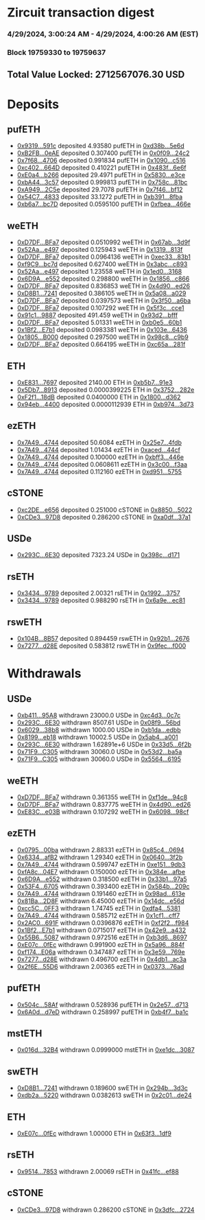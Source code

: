 # Zircuit transaction digest
### 4/29/2024, 3:00:24 AM - 4/29/2024, 4:00:26 AM (EST)
### Block 19759330 to 19759637

## Total Value Locked: 2712567076.30 USD

# Deposits
## pufETH
- [0x9319...591c](https://etherscan.io/address/0x9319ABEa32a91417B17638ae1D174533F70a591c) deposited 4.93580 pufETH in [0xd38b...5e6d](https://etherscan.io/tx/0x9319ABEa32a91417B17638ae1D174533F70a591c)
- [0xB2FB...0eAE](https://etherscan.io/address/0xB2FB77B226695fF53107927476028Da5ee050eAE) deposited 0.307400 pufETH in [0x0f09...24c2](https://etherscan.io/tx/0xB2FB77B226695fF53107927476028Da5ee050eAE)
- [0x7f68...4706](https://etherscan.io/address/0x7f68129245ecB36D8351FA04Cd29e398BD3a4706) deposited 0.991834 pufETH in [0x1090...c516](https://etherscan.io/tx/0x7f68129245ecB36D8351FA04Cd29e398BD3a4706)
- [0xc402...664D](https://etherscan.io/address/0xc402C740DEa7b6a873924e64EEDf64208C30664D) deposited 0.410221 pufETH in [0x483f...6e6f](https://etherscan.io/tx/0xc402C740DEa7b6a873924e64EEDf64208C30664D)
- [0xE0a4...b266](https://etherscan.io/address/0xE0a4eE5eb2e12900D42c33AAdCF19eB04e8Ab266) deposited 29.4971 pufETH in [0x5830...e3ce](https://etherscan.io/tx/0xE0a4eE5eb2e12900D42c33AAdCF19eB04e8Ab266)
- [0xbA44...3c57](https://etherscan.io/address/0xbA44796F5e21DF8e77B8f6dd614a7e622dd33c57) deposited 0.999813 pufETH in [0x758c...81bc](https://etherscan.io/tx/0xbA44796F5e21DF8e77B8f6dd614a7e622dd33c57)
- [0xA949...2C5e](https://etherscan.io/address/0xA9498FEb311Bdf9BcC8AC24A4F15D87A3C9c2C5e) deposited 29.7078 pufETH in [0x7f46...bf12](https://etherscan.io/tx/0xA9498FEb311Bdf9BcC8AC24A4F15D87A3C9c2C5e)
- [0x54C7...4833](https://etherscan.io/address/0x54C7a242D33b4B82261CdDabF5332853A3f04833) deposited 33.1272 pufETH in [0xb391...8fba](https://etherscan.io/tx/0x54C7a242D33b4B82261CdDabF5332853A3f04833)
- [0xb6a7...bc7D](https://etherscan.io/address/0xb6a773a294E5862d0E2b00cFda5169C6d52Dbc7D) deposited 0.0595100 pufETH in [0xfbea...466e](https://etherscan.io/tx/0xb6a773a294E5862d0E2b00cFda5169C6d52Dbc7D)
## weETH
- [0xD7DF...BFa7](https://etherscan.io/address/0xD7DF7E085214743530afF339aFC420c7c720BFa7) deposited 0.0510992 weETH in [0x67ab...3d9f](https://etherscan.io/tx/0xD7DF7E085214743530afF339aFC420c7c720BFa7)
- [0x52Aa...e497](https://etherscan.io/address/0x52Aa899454998Be5b000Ad077a46Bbe360F4e497) deposited 0.125943 weETH in [0x1319...813f](https://etherscan.io/tx/0x52Aa899454998Be5b000Ad077a46Bbe360F4e497)
- [0xD7DF...BFa7](https://etherscan.io/address/0xD7DF7E085214743530afF339aFC420c7c720BFa7) deposited 0.0964136 weETH in [0xec33...83b1](https://etherscan.io/tx/0xD7DF7E085214743530afF339aFC420c7c720BFa7)
- [0xf9C9...bc7d](https://etherscan.io/address/0xf9C9825D1DE165Ea96b73E6B60691F416c44bc7d) deposited 0.627400 weETH in [0x3abc...c893](https://etherscan.io/tx/0xf9C9825D1DE165Ea96b73E6B60691F416c44bc7d)
- [0x52Aa...e497](https://etherscan.io/address/0x52Aa899454998Be5b000Ad077a46Bbe360F4e497) deposited 1.23558 weETH in [0x1ed0...3168](https://etherscan.io/tx/0x52Aa899454998Be5b000Ad077a46Bbe360F4e497)
- [0x6D9A...e552](https://etherscan.io/address/0x6D9A127F3c3aA1e0836e8D1F29B03d8017fFe552) deposited 0.298800 weETH in [0x1856...c866](https://etherscan.io/tx/0x6D9A127F3c3aA1e0836e8D1F29B03d8017fFe552)
- [0xD7DF...BFa7](https://etherscan.io/address/0xD7DF7E085214743530afF339aFC420c7c720BFa7) deposited 0.836853 weETH in [0x4d90...ed26](https://etherscan.io/tx/0xD7DF7E085214743530afF339aFC420c7c720BFa7)
- [0xD8B1...7241](https://etherscan.io/address/0xD8B172DA8d2BAbA991648A00B88C454D15017241) deposited 0.386105 weETH in [0x5a08...a029](https://etherscan.io/tx/0xD8B172DA8d2BAbA991648A00B88C454D15017241)
- [0xD7DF...BFa7](https://etherscan.io/address/0xD7DF7E085214743530afF339aFC420c7c720BFa7) deposited 0.0397573 weETH in [0x3f50...a6ba](https://etherscan.io/tx/0xD7DF7E085214743530afF339aFC420c7c720BFa7)
- [0xD7DF...BFa7](https://etherscan.io/address/0xD7DF7E085214743530afF339aFC420c7c720BFa7) deposited 0.107292 weETH in [0x5f3c...cce1](https://etherscan.io/tx/0xD7DF7E085214743530afF339aFC420c7c720BFa7)
- [0x91c1...9887](https://etherscan.io/address/0x91c14CD4Ad4E73fA0608F5dCDDBA106c764E9887) deposited 491.459 weETH in [0x93d2...bfff](https://etherscan.io/tx/0x91c14CD4Ad4E73fA0608F5dCDDBA106c764E9887)
- [0xD7DF...BFa7](https://etherscan.io/address/0xD7DF7E085214743530afF339aFC420c7c720BFa7) deposited 5.01331 weETH in [0xb0e5...60b1](https://etherscan.io/tx/0xD7DF7E085214743530afF339aFC420c7c720BFa7)
- [0x1Bf2...E7b1](https://etherscan.io/address/0x1Bf2BB6baBeA16A5bF4ecfa058844b81CecaE7b1) deposited 0.0983381 weETH in [0x103e...6436](https://etherscan.io/tx/0x1Bf2BB6baBeA16A5bF4ecfa058844b81CecaE7b1)
- [0x1805...B000](https://etherscan.io/address/0x180569d313f19be6966F3900dAF374F56A9FB000) deposited 0.297500 weETH in [0x98c8...c9b9](https://etherscan.io/tx/0x180569d313f19be6966F3900dAF374F56A9FB000)
- [0xD7DF...BFa7](https://etherscan.io/address/0xD7DF7E085214743530afF339aFC420c7c720BFa7) deposited 0.664195 weETH in [0xc65a...281f](https://etherscan.io/tx/0xD7DF7E085214743530afF339aFC420c7c720BFa7)
## ETH
- [0xE831...7697](https://etherscan.io/address/0xE831C8903de820137c13681E78A5780afDdf7697) deposited 2140.00 ETH in [0xb5b7...91e3](https://etherscan.io/tx/0xE831C8903de820137c13681E78A5780afDdf7697)
- [0x5Db7...8913](https://etherscan.io/address/0x5Db7914BC5265b350e794d77403F519Fd4a38913) deposited 0.0000399225 ETH in [0x3752...282e](https://etherscan.io/tx/0x5Db7914BC5265b350e794d77403F519Fd4a38913)
- [0xF2f1...18dB](https://etherscan.io/address/0xF2f17254d94769f38f92aa3dAE5b6e0077d618dB) deposited 0.0400000 ETH in [0x1800...d362](https://etherscan.io/tx/0xF2f17254d94769f38f92aa3dAE5b6e0077d618dB)
- [0x94eb...4400](https://etherscan.io/address/0x94eb929C1EF69e454f8465FD3B55e01377534400) deposited 0.0000112939 ETH in [0xb974...3d73](https://etherscan.io/tx/0x94eb929C1EF69e454f8465FD3B55e01377534400)
## ezETH
- [0x7A49...4744](https://etherscan.io/address/0x7A493Be5c2ce014cD049Bf178a1ac0Db1B434744) deposited 50.6084 ezETH in [0x25e7...4fdb](https://etherscan.io/tx/0x7A493Be5c2ce014cD049Bf178a1ac0Db1B434744)
- [0x7A49...4744](https://etherscan.io/address/0x7A493Be5c2ce014cD049Bf178a1ac0Db1B434744) deposited 1.01434 ezETH in [0xaced...44cf](https://etherscan.io/tx/0x7A493Be5c2ce014cD049Bf178a1ac0Db1B434744)
- [0x7A49...4744](https://etherscan.io/address/0x7A493Be5c2ce014cD049Bf178a1ac0Db1B434744) deposited 0.100000 ezETH in [0xbff3...446e](https://etherscan.io/tx/0x7A493Be5c2ce014cD049Bf178a1ac0Db1B434744)
- [0x7A49...4744](https://etherscan.io/address/0x7A493Be5c2ce014cD049Bf178a1ac0Db1B434744) deposited 0.0608611 ezETH in [0x3c00...f3aa](https://etherscan.io/tx/0x7A493Be5c2ce014cD049Bf178a1ac0Db1B434744)
- [0x7A49...4744](https://etherscan.io/address/0x7A493Be5c2ce014cD049Bf178a1ac0Db1B434744) deposited 0.112160 ezETH in [0xd951...5755](https://etherscan.io/tx/0x7A493Be5c2ce014cD049Bf178a1ac0Db1B434744)
## cSTONE
- [0xc2DE...e656](https://etherscan.io/address/0xc2DE23A4C57b60b523B703daAE1b87dF3328e656) deposited 0.251000 cSTONE in [0x8850...5022](https://etherscan.io/tx/0xc2DE23A4C57b60b523B703daAE1b87dF3328e656)
- [0xCDe3...97D8](https://etherscan.io/address/0xCDe391CAe78b25eEdc3e958e64648b23F38E97D8) deposited 0.286200 cSTONE in [0xa0df...37a1](https://etherscan.io/tx/0xCDe391CAe78b25eEdc3e958e64648b23F38E97D8)
## USDe
- [0x293C...6E30](https://etherscan.io/address/0x293C6937D8D82e05B01335F7B33FBA0c8e256E30) deposited 7323.24 USDe in [0x398c...d171](https://etherscan.io/tx/0x293C6937D8D82e05B01335F7B33FBA0c8e256E30)
## rsETH
- [0x3434...9789](https://etherscan.io/address/0x34349c5569e7B846c3558961552D2202760A9789) deposited 2.00321 rsETH in [0x1992...3757](https://etherscan.io/tx/0x34349c5569e7B846c3558961552D2202760A9789)
- [0x3434...9789](https://etherscan.io/address/0x34349c5569e7B846c3558961552D2202760A9789) deposited 0.988290 rsETH in [0x6a9e...ec81](https://etherscan.io/tx/0x34349c5569e7B846c3558961552D2202760A9789)
## rswETH
- [0x104B...8B57](https://etherscan.io/address/0x104B15A3EDA9eDB18d3F996Bc5a3022c657b8B57) deposited 0.894459 rswETH in [0x92b1...2676](https://etherscan.io/tx/0x104B15A3EDA9eDB18d3F996Bc5a3022c657b8B57)
- [0x7277...d28E](https://etherscan.io/address/0x7277d650e1fE09b077F2DD1c5A00e23cD4C2d28E) deposited 0.583812 rswETH in [0x9fec...f000](https://etherscan.io/tx/0x7277d650e1fE09b077F2DD1c5A00e23cD4C2d28E)
# Withdrawals
## USDe
- [0xb411...95A8](https://etherscan.io/address/0xb411e60e10d597d52Df85c752F05e077675795A8) withdrawn 23000.0 USDe in [0xc4d3...0c7c](https://etherscan.io/tx/0xb411e60e10d597d52Df85c752F05e077675795A8)
- [0x293C...6E30](https://etherscan.io/address/0x293C6937D8D82e05B01335F7B33FBA0c8e256E30) withdrawn 8507.61 USDe in [0x08f9...56bd](https://etherscan.io/tx/0x293C6937D8D82e05B01335F7B33FBA0c8e256E30)
- [0x6029...38b8](https://etherscan.io/address/0x60292eE7AC453105B4E1f9893FD2193A953838b8) withdrawn 1000.00 USDe in [0xb1da...edbb](https://etherscan.io/tx/0x60292eE7AC453105B4E1f9893FD2193A953838b8)
- [0x8199...eb18](https://etherscan.io/address/0x819901C3378A41fFa43eF1932Cdd5e514C92eb18) withdrawn 10002.5 USDe in [0x5ab4...a001](https://etherscan.io/tx/0x819901C3378A41fFa43eF1932Cdd5e514C92eb18)
- [0x293C...6E30](https://etherscan.io/address/0x293C6937D8D82e05B01335F7B33FBA0c8e256E30) withdrawn 1.62891e+6 USDe in [0x33d5...6f2b](https://etherscan.io/tx/0x293C6937D8D82e05B01335F7B33FBA0c8e256E30)
- [0x71F9...C305](https://etherscan.io/address/0x71F9C6224D5e7735f617Db29B4AC66a9F298C305) withdrawn 30060.0 USDe in [0x53d2...ba5a](https://etherscan.io/tx/0x71F9C6224D5e7735f617Db29B4AC66a9F298C305)
- [0x71F9...C305](https://etherscan.io/address/0x71F9C6224D5e7735f617Db29B4AC66a9F298C305) withdrawn 30060.0 USDe in [0x5564...6195](https://etherscan.io/tx/0x71F9C6224D5e7735f617Db29B4AC66a9F298C305)
## weETH
- [0xD7DF...BFa7](https://etherscan.io/address/0xD7DF7E085214743530afF339aFC420c7c720BFa7) withdrawn 0.361355 weETH in [0xf1de...94c8](https://etherscan.io/tx/0xD7DF7E085214743530afF339aFC420c7c720BFa7)
- [0xD7DF...BFa7](https://etherscan.io/address/0xD7DF7E085214743530afF339aFC420c7c720BFa7) withdrawn 0.837775 weETH in [0x4d90...ed26](https://etherscan.io/tx/0xD7DF7E085214743530afF339aFC420c7c720BFa7)
- [0xE83C...e03B](https://etherscan.io/address/0xE83CEDfB4E64dF46D7A5295ad68A8bEfBD4ae03B) withdrawn 0.107292 weETH in [0x6098...98cf](https://etherscan.io/tx/0xE83CEDfB4E64dF46D7A5295ad68A8bEfBD4ae03B)
## ezETH
- [0x0795...00ba](https://etherscan.io/address/0x0795480E43151a456faD9bBFBABc685472F500ba) withdrawn 2.88331 ezETH in [0x85c4...0694](https://etherscan.io/tx/0x0795480E43151a456faD9bBFBABc685472F500ba)
- [0x6334...afB2](https://etherscan.io/address/0x6334c3CFD7DFfd1dF2bbe5606BC77dFA99d1afB2) withdrawn 1.29340 ezETH in [0x0640...3f2b](https://etherscan.io/tx/0x6334c3CFD7DFfd1dF2bbe5606BC77dFA99d1afB2)
- [0x7A49...4744](https://etherscan.io/address/0x7A493Be5c2ce014cD049Bf178a1ac0Db1B434744) withdrawn 0.599747 ezETH in [0xe151...9db3](https://etherscan.io/tx/0x7A493Be5c2ce014cD049Bf178a1ac0Db1B434744)
- [0xfA8c...04E7](https://etherscan.io/address/0xfA8c946177234B93CD0707e9777A5f153a7A04E7) withdrawn 0.150000 ezETH in [0x384e...afbe](https://etherscan.io/tx/0xfA8c946177234B93CD0707e9777A5f153a7A04E7)
- [0x6D9A...e552](https://etherscan.io/address/0x6D9A127F3c3aA1e0836e8D1F29B03d8017fFe552) withdrawn 0.318500 ezETH in [0x33b1...97a5](https://etherscan.io/tx/0x6D9A127F3c3aA1e0836e8D1F29B03d8017fFe552)
- [0x53F4...6705](https://etherscan.io/address/0x53F4eE651d26F64861f745d11aCa5C87dBFd6705) withdrawn 0.393400 ezETH in [0x584b...209c](https://etherscan.io/tx/0x53F4eE651d26F64861f745d11aCa5C87dBFd6705)
- [0x7A49...4744](https://etherscan.io/address/0x7A493Be5c2ce014cD049Bf178a1ac0Db1B434744) withdrawn 0.191460 ezETH in [0x98ad...613e](https://etherscan.io/tx/0x7A493Be5c2ce014cD049Bf178a1ac0Db1B434744)
- [0x81Ba...2D8F](https://etherscan.io/address/0x81Ba93B26bCe8cA5d649B6607DF15E6D45462D8F) withdrawn 6.45000 ezETH in [0x14dc...e56d](https://etherscan.io/tx/0x81Ba93B26bCe8cA5d649B6607DF15E6D45462D8F)
- [0xcc5C...0FF3](https://etherscan.io/address/0xcc5C7666819dda368C0723B3a4784F811B070FF3) withdrawn 1.74745 ezETH in [0xdfa4...5381](https://etherscan.io/tx/0xcc5C7666819dda368C0723B3a4784F811B070FF3)
- [0x7A49...4744](https://etherscan.io/address/0x7A493Be5c2ce014cD049Bf178a1ac0Db1B434744) withdrawn 0.585712 ezETH in [0x1cf1...cff7](https://etherscan.io/tx/0x7A493Be5c2ce014cD049Bf178a1ac0Db1B434744)
- [0x2AC0...691F](https://etherscan.io/address/0x2AC04E09e1aa339ce25CFEf14B090ED88B3A691F) withdrawn 0.0396876 ezETH in [0xf2f2...f984](https://etherscan.io/tx/0x2AC04E09e1aa339ce25CFEf14B090ED88B3A691F)
- [0x1Bf2...E7b1](https://etherscan.io/address/0x1Bf2BB6baBeA16A5bF4ecfa058844b81CecaE7b1) withdrawn 0.0715017 ezETH in [0x42e9...a432](https://etherscan.io/tx/0x1Bf2BB6baBeA16A5bF4ecfa058844b81CecaE7b1)
- [0x55B6...5087](https://etherscan.io/address/0x55B6eb61DbBcDe3b3563fEb194fD5586645A5087) withdrawn 0.972516 ezETH in [0xb3d6...8697](https://etherscan.io/tx/0x55B6eb61DbBcDe3b3563fEb194fD5586645A5087)
- [0xE07c...0fEc](https://etherscan.io/address/0xE07c961073A0547C1D4f10d28d9F34109d960fEc) withdrawn 0.991900 ezETH in [0x5a96...884f](https://etherscan.io/tx/0xE07c961073A0547C1D4f10d28d9F34109d960fEc)
- [0xf174...E06a](https://etherscan.io/address/0xf174E6b5F96dF3A0F0113BC0b66972Df6B0dE06a) withdrawn 0.347487 ezETH in [0x3e59...769e](https://etherscan.io/tx/0xf174E6b5F96dF3A0F0113BC0b66972Df6B0dE06a)
- [0x7277...d28E](https://etherscan.io/address/0x7277d650e1fE09b077F2DD1c5A00e23cD4C2d28E) withdrawn 0.496700 ezETH in [0x4db1...ac3a](https://etherscan.io/tx/0x7277d650e1fE09b077F2DD1c5A00e23cD4C2d28E)
- [0x2f6E...55D6](https://etherscan.io/address/0x2f6E09b6bD906099513CFF84b774cc2dE0AF55D6) withdrawn 2.00365 ezETH in [0x0373...76ad](https://etherscan.io/tx/0x2f6E09b6bD906099513CFF84b774cc2dE0AF55D6)
## pufETH
- [0x504c...58Af](https://etherscan.io/address/0x504c584a69c580c2e8261D7d1c32Dd09E8dc58Af) withdrawn 0.528936 pufETH in [0x2e57...d713](https://etherscan.io/tx/0x504c584a69c580c2e8261D7d1c32Dd09E8dc58Af)
- [0x6A0d...d7eD](https://etherscan.io/address/0x6A0db6Ef9cB83DFf4AD41c19AB52FAbd496ad7eD) withdrawn 0.258997 pufETH in [0xb4f7...ba1c](https://etherscan.io/tx/0x6A0db6Ef9cB83DFf4AD41c19AB52FAbd496ad7eD)
## mstETH
- [0x016d...32B4](https://etherscan.io/address/0x016d98a134e39CE923b55D22aE04580a6c0c32B4) withdrawn 0.0999000 mstETH in [0xe1dc...3087](https://etherscan.io/tx/0x016d98a134e39CE923b55D22aE04580a6c0c32B4)
## swETH
- [0xD8B1...7241](https://etherscan.io/address/0xD8B172DA8d2BAbA991648A00B88C454D15017241) withdrawn 0.189600 swETH in [0x294b...3d3c](https://etherscan.io/tx/0xD8B172DA8d2BAbA991648A00B88C454D15017241)
- [0xdb2a...5220](https://etherscan.io/address/0xdb2a8A0c4c1B5333621883A5dc414e189a5e5220) withdrawn 0.0382613 swETH in [0x2c01...de24](https://etherscan.io/tx/0xdb2a8A0c4c1B5333621883A5dc414e189a5e5220)
## ETH
- [0xE07c...0fEc](https://etherscan.io/address/0xE07c961073A0547C1D4f10d28d9F34109d960fEc) withdrawn 1.00000 ETH in [0x63f3...1df9](https://etherscan.io/tx/0xE07c961073A0547C1D4f10d28d9F34109d960fEc)
## rsETH
- [0x9514...7853](https://etherscan.io/address/0x9514224D492753513Dfde3d8e340daEc4a6E7853) withdrawn 2.00069 rsETH in [0x41fc...ef88](https://etherscan.io/tx/0x9514224D492753513Dfde3d8e340daEc4a6E7853)
## cSTONE
- [0xCDe3...97D8](https://etherscan.io/address/0xCDe391CAe78b25eEdc3e958e64648b23F38E97D8) withdrawn 0.286200 cSTONE in [0x3dfc...2724](https://etherscan.io/tx/0xCDe391CAe78b25eEdc3e958e64648b23F38E97D8)
